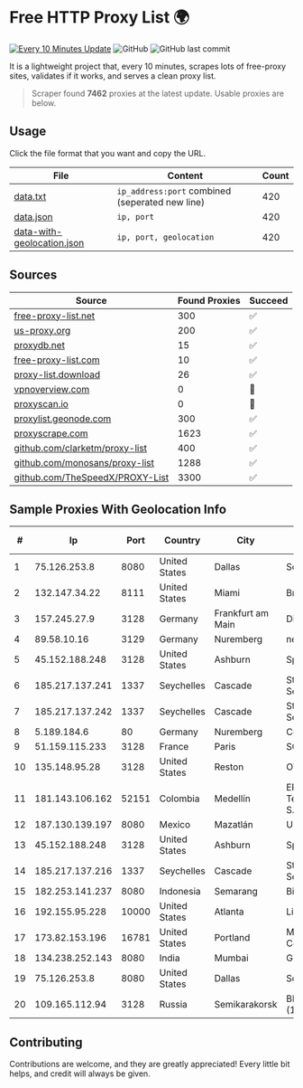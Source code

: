 
# Free HTTP Proxy List 🌍

[![Every 10 Minutes Update](https://github.com/mertguvencli/http-proxy-list/actions/workflows/main.yml/badge.svg?branch=main)](https://github.com/mertguvencli/http-proxy-list/actions/workflows/main.yml)
![GitHub](https://img.shields.io/github/license/mertguvencli/http-proxy-list)
![GitHub last commit](https://img.shields.io/github/last-commit/mertguvencli/http-proxy-list)

It is a lightweight project that, every 10 minutes, scrapes lots of free-proxy sites, validates if it works, and serves a clean proxy list.


> Scraper found **7462** proxies at the latest update. Usable proxies are below.

## Usage

Click the file format that you want and copy the URL.


|File|Content|Count|
|----|-------|-----|
|[data.txt](https://raw.githubusercontent.com/mertguvencli/http-proxy-list/main/proxy-list/data.txt)|`ip_address:port` combined (seperated new line)|420|
|[data.json](https://raw.githubusercontent.com/mertguvencli/http-proxy-list/main/proxy-list/data.json)|`ip, port`|420|
|[data-with-geolocation.json](https://raw.githubusercontent.com/mertguvencli/http-proxy-list/main/proxy-list/data-with-geolocation.json)|`ip, port, geolocation`|420|

## Sources

|Source|Found Proxies|Succeed|
|------|-------------|-------|
|[free-proxy-list.net](https://free-proxy-list.net)|300|✅|
|[us-proxy.org](https://www.us-proxy.org)|200|✅|
|[proxydb.net](http://proxydb.net)|15|✅|
|[free-proxy-list.com](https://free-proxy-list.com/?page=&port=&type%5B%5D=http&type%5B%5D=https&up_time=0&search=Search)|10|✅|
|[proxy-list.download](https://www.proxy-list.download/HTTP)|26|✅|
|[vpnoverview.com](https://vpnoverview.com/privacy/anonymous-browsing/free-proxy-servers)|0|🚫|
|[proxyscan.io](https://www.proxyscan.io)|0|🚫|
|[proxylist.geonode.com](https://proxylist.geonode.com/api/proxy-list?limit=300&page=1&sort_by=lastChecked&sort_type=desc&protocols=http,https)|300|✅|
|[proxyscrape.com](https://api.proxyscrape.com/v2/?request=displayproxies&protocol=http&timeout=10000&country=all&ssl=all&anonymity=all)|1623|✅|
|[github.com/clarketm/proxy-list](https://raw.githubusercontent.com/clarketm/proxy-list/master/proxy-list-raw.txt)|400|✅|
|[github.com/monosans/proxy-list](https://raw.githubusercontent.com/monosans/proxy-list/main/proxies/http.txt)|1288|✅|
|[github.com/TheSpeedX/PROXY-List](https://raw.githubusercontent.com/TheSpeedX/PROXY-List/master/http.txt)|3300|✅|


## Sample Proxies With Geolocation Info

|#|Ip|Port|Country|City|Internet Service Provider|
|-|--|----|-------|----|-------------------------|
|1|75.126.253.8|8080|United States|Dallas|SoftLayer|
|2|132.147.34.22|8111|United States|Miami|Breezeline|
|3|157.245.27.9|3128|Germany|Frankfurt am Main|DigitalOcean, LLC|
|4|89.58.10.16|3129|Germany|Nuremberg|netcup GmbH|
|5|45.152.188.248|3128|United States|Ashburn|Sprint|
|6|185.217.137.241|1337|Seychelles|Cascade|Stallion Network Services Limited|
|7|185.217.137.242|1337|Seychelles|Cascade|Stallion Network Services Limited|
|8|5.189.184.6|80|Germany|Nuremberg|Contabo GmbH|
|9|51.159.115.233|3128|France|Paris|SCALEWAY|
|10|135.148.95.28|3128|United States|Reston|OVH SAS|
|11|181.143.106.162|52151|Colombia|Medellín|EPM Telecomunicaciones S.A. E.S.P.|
|12|187.130.139.197|8080|Mexico|Mazatlán|Uninet S.A. de C.V.|
|13|45.152.188.248|3128|United States|Ashburn|Sprint|
|14|185.217.137.216|1337|Seychelles|Cascade|Stallion Network Services Limited|
|15|182.253.141.237|8080|Indonesia|Semarang|Biznet Networks|
|16|192.155.95.228|10000|United States|Atlanta|Linode, LLC|
|17|173.82.153.196|16781|United States|Portland|Multacom Corporation|
|18|134.238.252.143|8080|India|Mumbai|Google LLC|
|19|75.126.253.8|8080|United States|Dallas|SoftLayer|
|20|109.165.112.94|3128|Russia|Semikarakorsk|BRAS Huawei ME60 (128kusers)|



## Contributing

Contributions are welcome, and they are greatly appreciated! Every
little bit helps, and credit will always be given.

